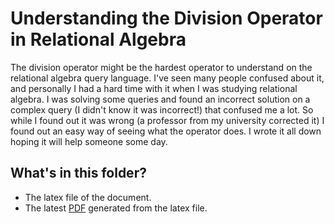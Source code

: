 # Understanding the Division Operator in Relational Algebra

The division operator might be the hardest operator to understand on the relational algebra query language. I've seen many people confused about it, and personally I had a hard time with it when I was studying relational algebra. I was solving some queries and found an incorrect solution on a complex query (I didn't know it was incorrect!) that confused me a lot. So while I found out it was wrong (a professor from my university corrected it) I found out an easy way of seeing what the operator does. I wrote it all down hoping it will help someone some day.

## What's in this folder?

- The latex file of the document.
- The latest [PDF](https://github.com/novalic/mathProblems/blob/master/division_relational_algebra/division-relational-algebra.pdf) generated from the latex file.

